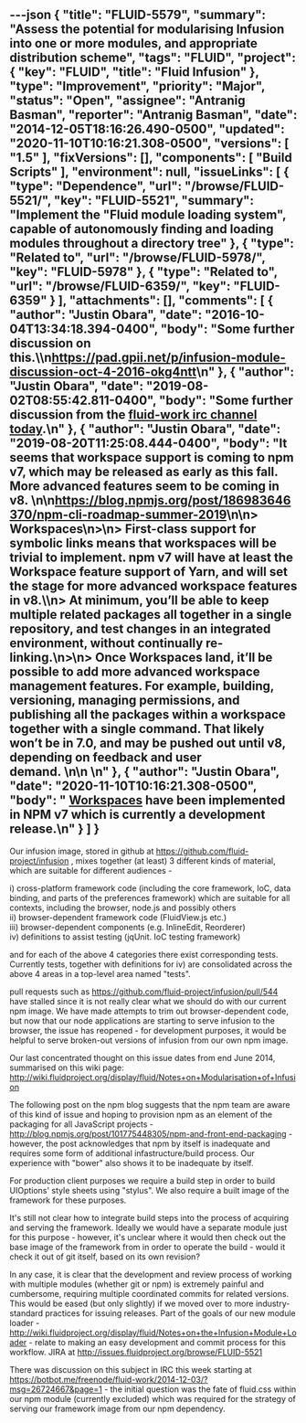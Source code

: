 ---json
{
  "title": "FLUID-5579",
  "summary": "Assess the potential for modularising Infusion into one or more modules, and appropriate distribution scheme",
  "tags": "FLUID",
  "project": {
    "key": "FLUID",
    "title": "Fluid Infusion"
  },
  "type": "Improvement",
  "priority": "Major",
  "status": "Open",
  "assignee": "Antranig Basman",
  "reporter": "Antranig Basman",
  "date": "2014-12-05T18:16:26.490-0500",
  "updated": "2020-11-10T10:16:21.308-0500",
  "versions": [
    "1.5"
  ],
  "fixVersions": [],
  "components": [
    "Build Scripts"
  ],
  "environment": null,
  "issueLinks": [
    {
      "type": "Dependence",
      "url": "/browse/FLUID-5521/",
      "key": "FLUID-5521",
      "summary": "Implement the \"Fluid module loading system\", capable of autonomously finding and loading modules throughout a directory tree"
    },
    {
      "type": "Related to",
      "url": "/browse/FLUID-5978/",
      "key": "FLUID-5978"
    },
    {
      "type": "Related to",
      "url": "/browse/FLUID-6359/",
      "key": "FLUID-6359"
    }
  ],
  "attachments": [],
  "comments": [
    {
      "author": "Justin Obara",
      "date": "2016-10-04T13:34:18.394-0400",
      "body": "Some further discussion on this.\\\n<https://pad.gpii.net/p/infusion-module-discussion-oct-4-2016-okg4ntt>\n"
    },
    {
      "author": "Justin Obara",
      "date": "2019-08-02T08:55:42.811-0400",
      "body": "Some further discussion from the [fluid-work irc channel today](http://irc-logs.fluidproject.org/%23fluid-work/%23fluid-work.2019-08-02.log).\n"
    },
    {
      "author": "Justin Obara",
      "date": "2019-08-20T11:25:08.444-0400",
      "body": "It seems that workspace support is coming to npm v7, which may be released as early as this fall. More advanced features seem to be coming in v8. \n\n<https://blog.npmjs.org/post/186983646370/npm-cli-roadmap-summer-2019>\n\n> Workspaces\n>\n> First-class support for symbolic links means that workspaces will be trivial to implement. npm v7 will have at least the Workspace feature support of Yarn, and will set the stage for more advanced workspace features in v8.\\\n> At minimum, you’ll be able to keep multiple related packages all together in a single repository, and test changes in an integrated environment, without continually re-linking.\n>\n> Once Workspaces land, it’ll be possible to add more advanced workspace management features. For example, building, versioning, managing permissions, and publishing all the packages within a workspace together with a single command. That likely won’t be in 7.0, and may be pushed out until v8, depending on feedback and user demand. \n\n \n"
    },
    {
      "author": "Justin Obara",
      "date": "2020-11-10T10:16:21.308-0500",
      "body": " [Workspaces](https://docs.npmjs.com/cli/v7/using-npm/workspaces) have been implemented in NPM v7 which is currently a development release.\n"
    }
  ]
}
---
Our infusion image, stored in github at <https://github.com/fluid-project/infusion> , mixes together (at least) 3 different kinds of material, which are suitable for different audiences -&#x20;

i) cross-platform framework code (including the core framework, IoC, data binding, and parts of the preferences framework) which are suitable for all contexts, including the browser, node.js and possibly others\
ii) browser-dependent framework code (FluidView.js etc.)\
iii) browser-dependent components (e.g. InlineEdit, Reorderer)\
iv) definitions to assist testing (jqUnit. IoC testing framework)

and for each of the above 4 categories there exist corresponding tests. Currently tests, together with definitions for iv) are consolidated across the above 4 areas in a top-level area named "tests".

pull requests such as <https://github.com/fluid-project/infusion/pull/544> have stalled since it is not really clear what we should do with our current npm image. We have made attempts to trim out browser-dependent code, but now that our node applications are starting to serve infusion to the browser, the issue has reopened - for development purposes, it would be helpful to serve broken-out versions of infusion from our own npm image.

Our last concentrated thought on this issue dates from end June 2014, summarised on this wiki page:  <http://wiki.fluidproject.org/display/fluid/Notes+on+Modularisation+of+Infusion>

The following post on the npm blog suggests that the npm team are aware of this kind of issue and hoping to provision npm as an element of the packaging for all JavaScript projects - <http://blog.npmjs.org/post/101775448305/npm-and-front-end-packaging> - however, the post acknowledges that npm by itself is inadequate and requires some form of additional infastructure/build process. Our experience with "bower" also shows it to be inadequate by itself.

For production client purposes we require a build step in order to build UIOptions' style sheets using "stylus". We also require a built image of the framework for these purposes.

It's still not clear how to integrate build steps into the process of acquiring and serving the framework. Ideally we would have a separate module just for this purpose - however, it's unclear where it would then check out the base image of the framework from in order to operate the build - would it check it out of git itself, based on its own revision?

In any case, it is clear that the development and review process of working with multiple modules (whether git or npm) is extremely painful and cumbersome, requiring multiple coordinated commits for related versions. This would be eased (but only slightly) if we moved over to more industry-standard practices for issuing releases. Part of the goals of our new module loader - <http://wiki.fluidproject.org/display/fluid/Notes+on+the+Infusion+Module+Loader> - relate to making an easy development and commit process for this workflow. JIRA at <http://issues.fluidproject.org/browse/FLUID-5521>

There was discussion on this subject in IRC this week starting at <https://botbot.me/freenode/fluid-work/2014-12-03/?msg=26724667&page=1> - the initial question was the fate of fluid.css within our npm module (currently excluded) which was required for the strategy of serving our framework image from our npm dependency.

        